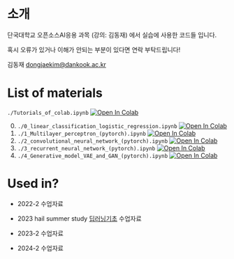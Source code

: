 # 소개

단국대학교 오픈소스AI응용 과목 (강의: 김동재) 에서 실습에 사용한 코드들 입니다.

혹시 오류가 있거나 이해가 안되는 부분이 있다면 연락 부탁드립니다! 

김동재 dongjaekim@dankook.ac.kr  

# List of materials

`./Tutorials_of_colab.ipynb` [![Open In Colab](https://colab.research.google.com/assets/colab-badge.svg)](https://colab.research.google.com/github/dongjaekim-hail/open-source-AI/blob/main/Tutorials_of_colab.ipynb)

0. `./0_linear_classification_logistic_regression.ipynb` [![Open In Colab](https://colab.research.google.com/assets/colab-badge.svg)](https://colab.research.google.com/github/dongjaekim-hail/open-source-AI/blob/main/0_linear_classification_logistic_regression.ipynb)
1. `./1_Multilayer_perceptron_(pytorch).ipynb` [![Open In Colab](https://colab.research.google.com/assets/colab-badge.svg)](https://colab.research.google.com/github/dongjaekim-hail/open-source-AI/blob/main/1_Multilayer_perceptron_(pytorch).ipynb)
2. `./2_convolutional_neural_network_(pytorch).ipynb` [![Open In Colab](https://colab.research.google.com/assets/colab-badge.svg)](https://colab.research.google.com/github/dongjaekim-hail/open-source-AI/blob/main/2_convolutional_neural_network_(pytorch).ipynb)
3. `./3_recurrent_neural_network_(pytorch).ipynb` [![Open In Colab](https://colab.research.google.com/assets/colab-badge.svg)](https://colab.research.google.com/github/dongjaekim-hail/open-source-AI/blob/main/3_recurrent_neural_network_(pytorch).ipynb)
4. `./4_Generative_model_VAE_and_GAN_(pytorch).ipynb` [![Open In Colab](https://colab.research.google.com/assets/colab-badge.svg)](https://colab.research.google.com/github/dongjaekim-hail/open-source-AI/blob/main/4_Generative_model_VAE_and_GAN_(pytorch).ipynb)



# Used in?

- 2022-2 수업자료

- 2023 hail summer study [딥러닝기초](https://hail.dankook.ac.kr/dbc2bc93-08fd-49b0-a92a-4d9251c10928) 수업자료 

- 2023-2 수업자료

- 2024-2 수업자료
